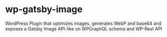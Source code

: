 # wp-gatsby-image
WordPress Plugin that optimizes images, generates WebP and base64 and exposes a Gatsby Image API-like on WPGraphQL schema and WP-Rest API
